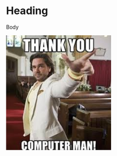 # Heading

Body

<img src="proposal_media/image1.jpg"
style="width:2.98611in;height:3.26389in"
alt="Text Description automatically generated with medium confidence" />
